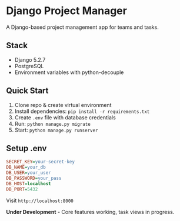 # Django Project Manager

A Django-based project management app for teams and tasks.

## Stack
- Django 5.2.7
- PostgreSQL
- Environment variables with python-decouple

## Quick Start
1. Clone repo & create virtual environment
2. Install dependencies: `pip install -r requirements.txt`
3. Create `.env` file with database credentials
4. Run: `python manage.py migrate`
5. Start: `python manage.py runserver`

## Setup .env
```ini
SECRET_KEY=your-secret-key
DB_NAME=your_db
DB_USER=your_user
DB_PASSWORD=your_pass
DB_HOST=localhost
DB_PORT=5432
```

Visit `http://localhost:8000`

**Under Development** - Core features working, task views in progress.
